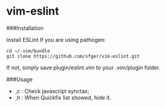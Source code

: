 # vim-eslint

###Installation

Install ESLint
If you are using pathogen:
```vim
cd ~/.vim/bundle
git clone https://github.com/sfger/vim-eslint.git
```
If not, simply save plugin/eslint.vim to your .vim/plugin folder.

###Usage
* ,c : Check javascript synctax;
* ,h : When Quickfix list showed, hide it.
